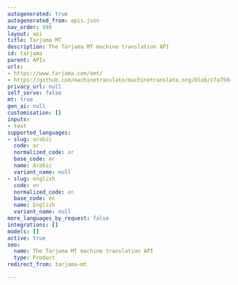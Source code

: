 ```yaml
---
autogenerated: true
autogenerated_from: apis.json
nav_order: 998
layout: api
title: Tarjama MT
description: The Tarjama MT machine translation API
id: tarjama
parent: APIs
urls:
- https://www.tarjama.com/amt/
- https://github.com/machinetranslate/machinetranslate.org/blob/c7a75040f1bdfce144272231a7d253273b58cb33/files/C-TarjamaMTAPIDescription-150622-0817.pdf
privacy_url: null
self_serve: false
mt: true
gen_ai: null
customisation: []
inputs:
- text
supported_languages:
- slug: arabic
  code: ar
  normalized_code: ar
  base_code: ar
  name: Arabic
  variant_name: null
- slug: english
  code: en
  normalized_code: en
  base_code: en
  name: English
  variant_name: null
more_languages_by_request: false
integrations: []
models: []
active: true
seo:
  name: The Tarjama MT machine translation API
  type: Product
redirect_from: tarjama-mt

---
```



